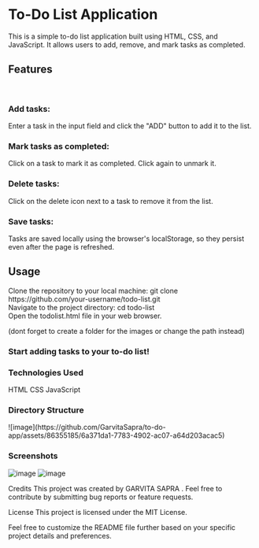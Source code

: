 <h1>To-Do List Application</h1>

This is a simple to-do list application built using HTML, CSS, and JavaScript. It allows users to add, remove, and mark tasks as completed.

<h2><b>Features</b></h2>
<br>
<h3>Add tasks: </h3>Enter a task in the input field and click the "ADD" button to add it to the list.
<h3>Mark tasks as completed: </h3> Click on a task to mark it as completed. Click again to unmark it.
<h3>Delete tasks: </h3>Click on the delete icon next to a task to remove it from the list.
<h3>Save tasks: </h3>Tasks are saved locally using the browser's localStorage, so they persist even after the page is refreshed.

<h2><b>Usage</b></h2>
Clone the repository to your local machine:
git clone https://github.com/your-username/todo-list.git
<br>
Navigate to the project directory:
cd todo-list
<br>
Open the todolist.html file in your web browser.

(dont forget to create a folder for the images or change the path instead)
<h3><b>Start adding tasks to your to-do list!</b></h3>

<h3>Technologies Used</h3>
HTML
CSS
JavaScript

<h3><b>Directory Structure</b></h3>
![image](https://github.com/GarvitaSapra/to-do-app/assets/86355185/6a371da1-7783-4902-ac07-a64d203acac5)

<b><h3>Screenshots</h3></b>
![image](https://github.com/GarvitaSapra/to-do-app/assets/86355185/04b8837f-e5fc-47b8-9725-ac4cae972cb1)
![image](https://github.com/GarvitaSapra/to-do-app/assets/86355185/a90312c0-1e47-4fb5-8697-ddd52522a4c5)


Credits
This project was created by GARVITA SAPRA . Feel free to contribute by submitting bug reports or feature requests.

License
This project is licensed under the MIT License.

Feel free to customize the README file further based on your specific project details and preferences.






